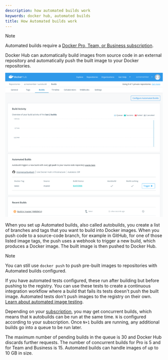 ```yaml
---
description: how automated builds work
keywords: docker hub, automated builds
title: How Automated builds work
---
```


> [!NOTE]
>
> Automated builds require a
> [Docker Pro, Team, or Business subscription](../../subscription/_index.md).

Docker Hub can automatically build images from source code in an external
repository and automatically push the built image to your Docker repositories.

![An automated build dashboard](images/index-dashboard.png)

When you set up Automated builds, also called autobuilds, you create a list of
branches and tags that you want to build into Docker images. When you push code
to a source-code branch, for example in GitHub, for one of those listed image
tags, the push uses a webhook to trigger a new build, which produces a Docker
image. The built image is then pushed to Docker Hub.

> [!NOTE]
>
> You can still use `docker push` to push pre-built images to
repositories with Automated builds configured.

If you have automated tests configured, these run after building but before
pushing to the registry. You can use these tests to create a continuous
integration workflow where a build that fails its tests doesn't push the built
image. Automated tests don't push images to the registry on their own. [Learn about automated image testing](automated-testing.md).

Depending on your [subscription](https://www.docker.com/pricing),
you may get concurrent builds, which means that `N` autobuilds can be run at the
same time. `N` is configured according to your subscription. Once `N+1` builds
are running, any additional builds go into a queue to be run later.

The maximum number of pending builds in the queue is 30 and Docker Hub discards further
requests. The number of concurrent builds for Pro is 5 and
for Team and Business is 15.
Automated builds can handle images of up to 10 GB in size.
